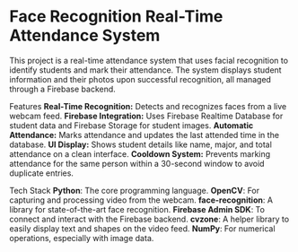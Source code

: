 # Face Recognition Real-Time Attendance System
This project is a real-time attendance system that uses facial recognition to identify students and mark their attendance. The system displays student information and their photos upon successful recognition, all managed through a Firebase backend.

Features
**Real-Time Recognition:** Detects and recognizes faces from a live webcam feed.
**Firebase Integration:** Uses Firebase Realtime Database for student data and Firebase Storage for student images.
**Automatic Attendance:** Marks attendance and updates the last attended time in the database.
**UI Display:** Shows student details like name, major, and total attendance on a clean interface.
**Cooldown System:** Prevents marking attendance for the same person within a 30-second window to avoid duplicate entries.

Tech Stack
**Python**: The core programming language.
**OpenCV**: For capturing and processing video from the webcam.
**face-recognition**: A library for state-of-the-art face recognition.
**Firebase Admin SDK**: To connect and interact with the Firebase backend.
**cvzone**: A helper library to easily display text and shapes on the video feed.
**NumPy**: For numerical operations, especially with image data.
